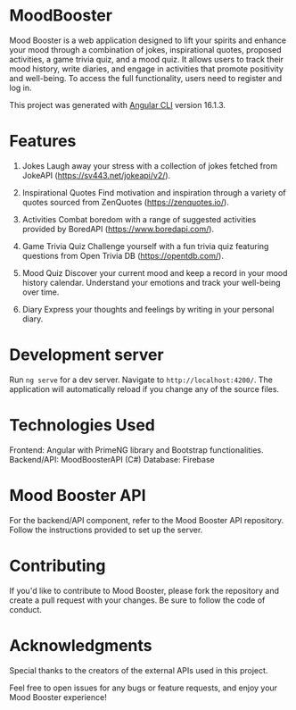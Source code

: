 # MoodBooster

Mood Booster is a web application designed to lift your spirits and enhance your mood through a combination of jokes, inspirational quotes, proposed activities, a game trivia quiz, and a mood quiz. It allows users to track their mood history, write diaries, and engage in activities that promote positivity and well-being. To access the full functionality, users need to register and log in.

This project was generated with [Angular CLI](https://github.com/angular/angular-cli) version 16.1.3.

# Features
1. Jokes
Laugh away your stress with a collection of jokes fetched from JokeAPI (https://sv443.net/jokeapi/v2/).

2. Inspirational Quotes
Find motivation and inspiration through a variety of quotes sourced from ZenQuotes (https://zenquotes.io/).

3. Activities
Combat boredom with a range of suggested activities provided by BoredAPI (https://www.boredapi.com/).

4. Game Trivia Quiz
Challenge yourself with a fun trivia quiz featuring questions from Open Trivia DB (https://opentdb.com/).

5. Mood Quiz
Discover your current mood and keep a record in your mood history calendar. Understand your emotions and track your well-being over time.

6. Diary
Express your thoughts and feelings by writing in your personal diary.

# Development server

Run `ng serve` for a dev server. Navigate to `http://localhost:4200/`. The application will automatically reload if you change any of the source files.

# Technologies Used
Frontend: Angular with PrimeNG library and Bootstrap functionalities.
Backend/API: MoodBoosterAPI (C#)
Database: Firebase

# Mood Booster API
For the backend/API component, refer to the Mood Booster API repository. Follow the instructions provided to set up the server.

# Contributing
If you'd like to contribute to Mood Booster, please fork the repository and create a pull request with your changes. Be sure to follow the code of conduct.

# Acknowledgments
Special thanks to the creators of the external APIs used in this project.

Feel free to open issues for any bugs or feature requests, and enjoy your Mood Booster experience!
